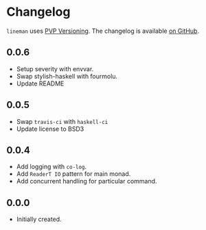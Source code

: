 # Changelog

`lineman` uses [PVP Versioning][1].
The changelog is available [on GitHub][2].


## 0.0.6

* Setup severity with envvar.
* Swap stylish-haskell with fourmolu.
* Update README

## 0.0.5

* Swap `travis-ci` with `haskell-ci`
* Update license to BSD3

## 0.0.4

* Add logging with `co-log`.
* Add `ReaderT IO` pattern for main monad.
* Add concurrent handling for particular command.

## 0.0.0

* Initially created.

[1]: https://pvp.haskell.org
[2]: https://github.com/metaxis/lineman/releases
